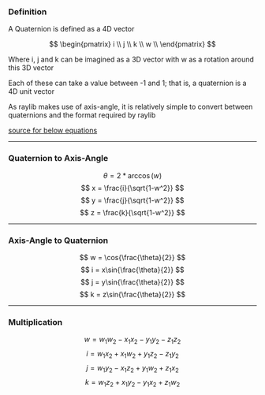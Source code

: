 ### Definition
A Quaternion is defined as a 4D vector

$$
\begin{pmatrix}
i \\
j \\
k \\
w \\
\end{pmatrix}
$$

Where i, j and k can be imagined as a 3D vector with w as a rotation around this 3D vector

Each of these can take a value between -1 and 1; that is, a quaternion is a 4D unit vector

As raylib  makes use of axis-angle, it is relatively simple to convert between quaternions and the format required by raylib

[source for below equations](https://www.euclideanspace.com/maths/geometry/rotations/conversions/quaternionToAngle/index.htm)

---
### Quaternion to Axis-Angle

$$ \theta = 2 * \arccos(w) $$
$$ x = \frac{i}{\sqrt{1-w^2}} $$
$$ y = \frac{j}{\sqrt{1-w^2}} $$
$$ z = \frac{k}{\sqrt{1-w^2}} $$

---
### Axis-Angle to Quaternion

$$ w = \cos{\frac{\theta}{2}} $$
$$ i = x\sin{\frac{\theta}{2}} $$
$$ j = y\sin{\frac{\theta}{2}} $$
$$ k = z\sin{\frac{\theta}{2}} $$

---
### Multiplication

$$ w = w_1 w_2 - x_1 x_2 - y_1 y_2 - z_1 z_2 $$
$$ i = w_1 x_2 + x_1 w_2 + y_1 z_2 - z_1 y_2 $$
$$ j = w_1 y_2 - x_1 z_2 + y_1 w_2 + z_1 x_2 $$
$$ k = w_1 z_2 + x_1 y_2 - y_1 x_2 + z_1 w_2 $$